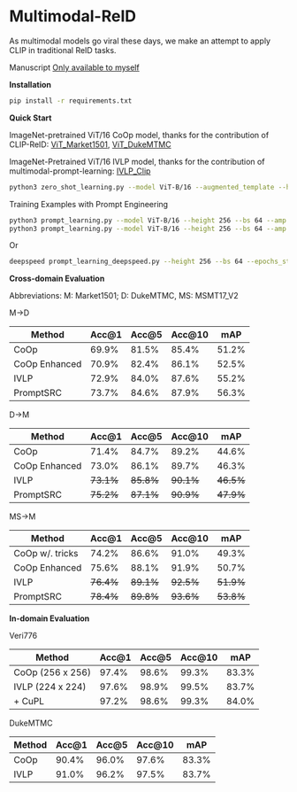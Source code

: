 # Multimodal-ReID

As multimodal models go viral these days, we make an attempt to apply CLIP in traditional ReID tasks.

Manuscript [Only available to myself](https://docs.google.com/document/d/1ft2MQNn3WW9q-0OkF7IMNSRHTMHSGPO2zFXFr9hxtUQ/edit)

**Installation**

```bash
pip install -r requirements.txt
```

**Quick Start**

ImageNet-pretrained ViT/16 CoOp model, 
thanks for the contribution of CLIP-ReID: 
[ViT_Market1501](https://drive.google.com/file/d/1GnyAVeNOg3Yug1KBBWMKKbT2x43O5Ch7/view), 
[ViT_DukeMTMC](https://drive.google.com/file/d/1ldjSkj-7pXAWmx8on5x0EftlCaolU4dY/view)

ImageNet-Pretrained ViT/16 IVLP model,
thanks for the contribution of multimodal-prompt-learning:
[IVLP_Clip](https://drive.google.com/file/d/1B7BOjQSzISWVxfeNkEM4qHOGeOCuksaJ/view?usp=sharing)

```bash
python3 zero_shot_learning.py --model ViT-B/16 --augmented_template --height 256 --mm --clip_weights xxx
```

Training Examples with Prompt Engineering
```bash
python3 prompt_learning.py --model ViT-B/16 --height 256 --bs 64 --amp --epochs_stage1 120 --epochs_stage2 60 --training_mode ivlp  --test_dataset dukemtmc
python3 prompt_learning.py --model ViT-B/16 --height 256 --bs 64 --amp --epochs_stage1 120 --epochs_stage2 60 --training_mode ivlp  --train_dataset dukemtmc --test_dataset market1501 --vpt_ctx 2
```
Or
```bash
deepspeed prompt_learning_deepspeed.py --height 256 --bs 64 --epochs_stage1 120 --training_mode ivlp
```

**Cross-domain Evaluation**

Abbreviations: M: Market1501; D: DukeMTMC, MS: MSMT17_V2

M->D

| Method        | Acc@1 | Acc@5 | Acc@10 | mAP   |
|---------------|-------|-------|--------|-------|
| CoOp          | 69.9% | 81.5% | 85.4%  | 51.2% |
| CoOp Enhanced | 70.9% | 82.4% | 86.1%  | 52.5% |
| IVLP          | 72.9% | 84.0% | 87.6%  | 55.2% |
| PromptSRC     | 73.7% | 84.6% | 87.9%  | 56.3% |


D->M

| Method        | Acc@1     | Acc@5     | Acc@10    | mAP       |
|---------------|-----------|-----------|-----------|-----------|
| CoOp          | 71.4%     | 84.7%     | 89.2%     | 44.6%     |
| CoOp Enhanced | 73.0%     | 86.1%     | 89.7%     | 46.3%     |
| IVLP          | ~~73.1%~~ | ~~85.8%~~ | ~~90.1%~~ | ~~46.5%~~ |
| PromptSRC     | ~~75.2%~~ | ~~87.1%~~ | ~~90.9%~~ | ~~47.9%~~ |


MS->M

| Method          | Acc@1     | Acc@5     | Acc@10    | mAP       |
|-----------------|-----------|-----------|-----------|-----------|
| CoOp w/. tricks | 74.2%     | 86.6%     | 91.0%     | 49.3%     |
| CoOp Enhanced   | 75.6%     | 88.1%     | 91.9%     | 50.7%     |
| IVLP            | ~~76.4%~~ | ~~89.1%~~ | ~~92.5%~~ | ~~51.9%~~ |
| PromptSRC       | ~~78.4%~~ | ~~89.8%~~ | ~~93.6%~~ | ~~53.8%~~ |

**In-domain Evaluation**

Veri776

| Method           | Acc@1 | Acc@5 | Acc@10 | mAP   |
|------------------|-------|-------|--------|-------|
| CoOp (256 x 256) | 97.4% | 98.6% | 99.3%  | 83.3% |
| IVLP (224 x 224) | 97.6% | 98.9% | 99.5%  | 83.7% |
| + CuPL           | 97.2% | 98.6% | 99.3%  | 84.0% |

DukeMTMC

| Method  | Acc@1 | Acc@5 | Acc@10 | mAP   |
|---------|-------|-------|--------|-------|
| CoOp    | 90.4% | 96.0% | 97.6%  | 83.3% |
| IVLP    | 91.0% | 96.2% | 97.5%  | 83.7% |